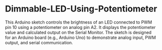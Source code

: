 # Dimmable-LED-Using-Potentiometer
This Arduino sketch controls the brightness of an LED connected to PWM pin 10 using a potentiometer on analog pin A2. It displays the potentiometer value and calculated output on the Serial Monitor. The sketch is designed for an Arduino board (e.g., Arduino Uno) to demonstrate analog input, PWM output, and serial communication.
